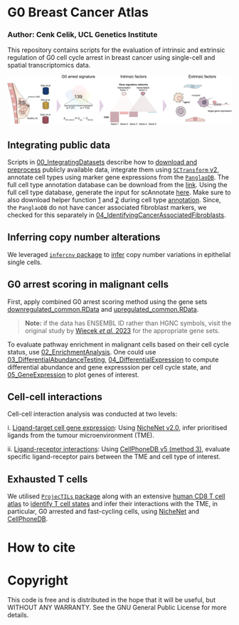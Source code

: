 # G0 Breast Cancer Atlas

### Author: Cenk Celik, UCL Genetics Institute
This repository contains scripts for the evaluation of intrinsic and extrinsic regulation of G0 cell cycle arrest in breast cancer using single-cell and spatial transcriptomics data.

![Graphical abstract](img/graphical_abstract.jpg)

## Integrating public data

Scripts in [00_IntegratingDatasets](00_IntegratingDatasets) describe how to [download and preprocess](00_IntegratingDatasets/01_CreateObjectsFromPublicData.R) publicly available data, integrate them using [`SCTransform` v2](00_IntegratingDatasets/02_IntegrateDatasetswithSCTransform.R), annotate cell types using marker gene expressions from the [`PanglaoDB`](https://panglaodb.se). The full cell type annotation database can be download from the [link](https://panglaodb.se/markers/PanglaoDB_markers_27_Mar_2020.tsv.gz). Using the full cell type database, generate the input for scAnnotate [here](00_IntegratingDatasets/03_a_CreateAnnotationDatabase.R). Make sure to also download helper function [1](00_IntegratingDatasets/03_a1_gene_sets_prepare.r) and [2](00_IntegratingDatasets/03_a1_gene_sets_prepare.R) during cell type [annotation](00_IntegratingDatasets/03_b_AnnotateIntegratedDataset.R). Since, the `PanglaoDB` do not have cancer associated fibroblast markers, we checked for this separately in [04_IdentifyingCancerAssociatedFibroblasts](00_IntegratingDatasets/04_IdentifyingCancerAssociatedFibroblasts.R).

## Inferring copy number alterations

We leveraged [`infercnv` package](https://github.com/broadinstitute/infercnv) to [infer](01_InferCNV/01_InferCopyNumberVariations.R) copy number variations in epithelial single cells.

## G0 arrest scoring in malignant cells

First, apply combined G0 arrest scoring method using the gene sets [downregulated_common.RData](02_G0arrestInMalignantCells/data/downregulated_common.RData) and [upregulated_common.RData](02_G0arrestInMalignantCells/data/upregulated_common.RData).
> **Note:** if the data has ENSEMBL ID rather than HGNC symbols, visit the original study by [Wiecek *et al.* 2023](https://github.com/secrierlab/CancerG0Arrest) for the appropriate gene sets.

To evaluate pathway enrichment in malignant cells based on their cell cycle status, use [02_EnrichmentAnalysis](02_G0arrestInMalignantCells/02_EnrichmentAnalysis.R). One could use [03_DifferentialAbundanceTesting](02_G0arrestInMalignantCells/03_DifferentialAbundanceTesting.R), [04_DifferentialExpression](02_G0arrestInMalignantCells/04_DifferentialExpression.R) to compute differential abundance and gene expresssion per cell cycle state, and [05_GeneExpression](02_G0arrestInMalignantCells/05_GeneExpression.R) to plot genes of interest.

## Cell-cell interactions

Cell-cell interaction analysis was conducted at two levels:

i. [Ligand-target cell gene expression](03_CellCellInteractions/01_NicheNetAnalysis.R): Using [NicheNet v2.0](https://github.com/saeyslab/nichenetr/tree/master), infer prioritised ligands from the tumour microenvironment (TME).

ii. [Ligand-receptor interactions](03_CellCellInteractions/02_CellPhoneDBanalysis.py): Using [CellPhoneDB v5 (method 3)](https://cellphonedb.readthedocs.io/en/latest/), evaluate specific ligand-receptor pairs between the TME and cell type of interest.

## Exhausted T cells

We utilised [`ProjecTILs` package](https://github.com/carmonalab/ProjecTILs) along with an extensive [human CD8 T cell atlas](https://doi.org/10.6084/m9.figshare.23608308) to [identify T cell states](04_InvestigatingCD8TcellExhaustion/01_CD8TcellExhaustion.R[) and infer their interactions with the TME, in particular, G0 arrested and fast-cycling cells, using [NicheNet](04_InvestigatingCD8TcellExhaustion/02_CellCellInteractionsInCD8Tcells.R) and [CellPhoneDB](04_InvestigatingCD8TcellExhaustion/03_TexCellPhoneDB.py).






# How to cite

# Copyright
This code is free and is distributed in the hope that it will be useful, but WITHOUT ANY WARRANTY. See the GNU General Public License for more details.
